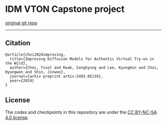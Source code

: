# IDM VTON Capstone project

[original git repo](https://github.com/yisol/IDM-VTON)

---

## Citation

```
@article{choi2024improving,
  title={Improving Diffusion Models for Authentic Virtual Try-on in the Wild},
  author={Choi, Yisol and Kwak, Sangkyung and Lee, Kyungmin and Choi, Hyungwon and Shin, Jinwoo},
  journal={arXiv preprint arXiv:2403.05139},
  year={2024}
}
```

## License

The codes and checkpoints in this repository are under the [CC BY-NC-SA 4.0 license](https://creativecommons.org/licenses/by-nc-sa/4.0/legalcode).
